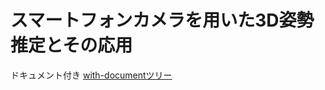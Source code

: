 # スマートフォンカメラを用いた3D姿勢推定とその応用

ドキュメント付き [with-documentツリー](https://github.com/kanaru0928/3DTracking_PostProcessing/tree/with-document)

